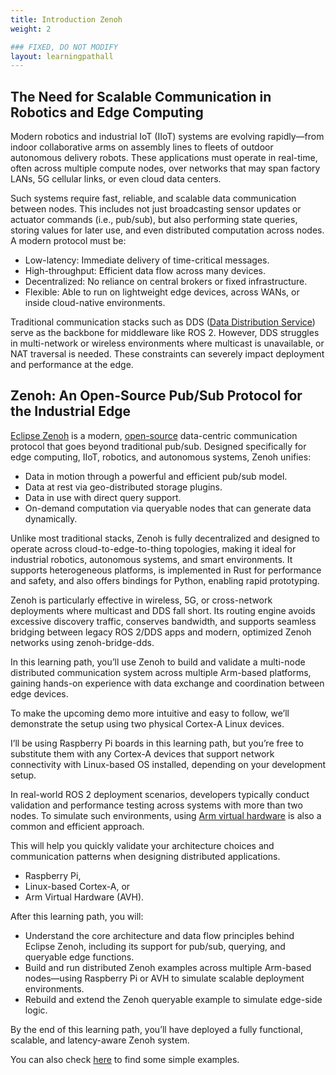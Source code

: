 ```yaml
---
title: Introduction Zenoh
weight: 2

### FIXED, DO NOT MODIFY
layout: learningpathall
---
```


## The Need for Scalable Communication in Robotics and Edge Computing

Modern robotics and industrial IoT (IIoT) systems are evolving rapidly—from indoor collaborative arms on assembly lines to fleets of outdoor autonomous delivery robots. 
These applications must operate in real-time, often across multiple compute nodes, over networks that may span factory LANs, 5G cellular links, or even cloud data centers.

Such systems require fast, reliable, and scalable data communication between nodes. 
This includes not just broadcasting sensor updates or actuator commands (i.e., pub/sub), but also performing state queries, storing values for later use, and even distributed computation across nodes. A modern protocol must be:
* Low-latency: Immediate delivery of time-critical messages.
* High-throughput: Efficient data flow across many devices.
* Decentralized: No reliance on central brokers or fixed infrastructure.
* Flexible: Able to run on lightweight edge devices, across WANs, or inside cloud-native environments.

Traditional communication stacks such as DDS ([Data Distribution Service](https://en.wikipedia.org/wiki/Data_Distribution_Service)) serve as the backbone for middleware like ROS 2. However, DDS struggles in multi-network or wireless environments where multicast is unavailable, or NAT traversal is needed.
These constraints can severely impact deployment and performance at the edge.


## Zenoh: An Open-Source Pub/Sub Protocol for the Industrial Edge

[Eclipse Zenoh](https://zenoh.io/) is a modern, [open-source](https://github.com/eclipse-zenoh/zenoh) data-centric communication protocol that goes beyond traditional pub/sub. Designed specifically for edge computing, IIoT, robotics, and autonomous systems, Zenoh unifies:

* Data in motion through a powerful and efficient pub/sub model.
* Data at rest via geo-distributed storage plugins.
* Data in use with direct query support.
* On-demand computation via queryable nodes that can generate data dynamically.

Unlike most traditional stacks, Zenoh is fully decentralized and designed to operate across cloud-to-edge-to-thing topologies, making it ideal for industrial robotics, autonomous systems, and smart environments. 
It supports heterogeneous platforms, is implemented in Rust for performance and safety, and also offers bindings for Python, enabling rapid prototyping.

Zenoh is particularly effective in wireless, 5G, or cross-network deployments where multicast and DDS fall short. 
Its routing engine avoids excessive discovery traffic, conserves bandwidth, and supports seamless bridging between legacy ROS 2/DDS apps and modern, optimized Zenoh networks using zenoh-bridge-dds.

In this learning path, you’ll use Zenoh to build and validate a multi-node distributed communication system across multiple Arm-based platforms, gaining hands-on experience with data exchange and coordination between edge devices.

To make the upcoming demo more intuitive and easy to follow, we’ll demonstrate the setup using two physical Cortex-A Linux devices. 

I’ll be using Raspberry Pi boards in this learning path, but you’re free to substitute them with any Cortex-A devices that support network connectivity with Linux-based OS installed, depending on your development setup.

In real-world ROS 2 deployment scenarios, developers typically conduct validation and performance testing across systems with more than two nodes.
To simulate such environments, using [Arm virtual hardware](https://www.arm.com/products/development-tools/simulation/virtual-hardware) is also a common and efficient approach.

This will help you quickly validate your architecture choices and communication patterns when designing distributed applications.

* Raspberry Pi,
* Linux-based Cortex-A, or
* Arm Virtual Hardware (AVH).

After this learning path, you will:
* Understand the core architecture and data flow principles behind Eclipse Zenoh, including its support for pub/sub, querying, and queryable edge functions.
* Build and run distributed Zenoh examples across multiple Arm-based nodes—using Raspberry Pi or AVH to simulate scalable deployment environments.
* Rebuild and extend the Zenoh queryable example to simulate edge-side logic.

By the end of this learning path, you’ll have deployed a fully functional, scalable, and latency-aware Zenoh system.

You can also check [here](https://zenoh.io/docs/getting-started/first-app) to find some simple examples.
